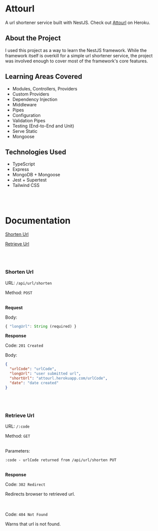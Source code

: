 # Attourl

A url shortener service built with NestJS. Check out [Attourl](https://attourl.herokuapp.com) on Heroku.

## About the Project

I used this project as a way to learn the NestJS framework. While the framework itself is overkill for a simple url shortener service, the project was involved enough to cover most of the framework's core features.

## Learning Areas Covered

- Modules, Controllers, Providers
- Custom Providers
- Dependency Injection
- Middleware
- Pipes
- Configuration
- Validation Pipes
- Testing (End-to-End and Unit)
- Serve Static
- Mongoose

## Technologies Used

- TypeScript
- Express
- MongoDB + Mongoose
- Jest + Supertest
- Tailwind CSS

<br></br>

# Documentation

[Shorten Url](#shorten)

[Retrieve Url](#retrieve)

<br></br>

### <a name="shorten"></a> Shorten Url

URL: `/api/url/shorten`

Method: `POST`
<br></br>

**Request**

Body:

```javascript
{ "longUrl": String (required) }
```

**Response**

Code: `201 Created`

Body:

```json
{
  "urlCode": "urlCode",
  "longUrl": "user submitted url",
  "shortUrl": "attourl.herokuapp.com/urlCode",
  "date": "date created"
}
```

<br></br>

### <a name="retrieve"></a> Retrieve Url

URL: `/:code`

Method: `GET`
<br></br>

Parameters:

`:code - urlCode returned from /api/url/shorten PUT`
<br></br>

**Response**

Code: `302 Redirect`

Redirects browser to retrieved url.

<br></br>
Code: `404 Not Found`

Warns that url is not found.

